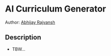 # AI Curriculum Generator

Author: [Abhijay Rajvansh](https://abhijayrajvansh.com)

## Description

- TBW...
